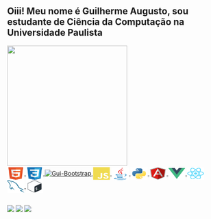 ## Oiii! Meu nome é Guilherme Augusto, sou estudante de Ciência da Computação na Universidade Paulista

<div>

<a  href="https://github.com/Guilherme-Sbizero">

<img position:absolute width="280" height="280em" src="https://github-readme-stats.vercel.app/api/top-langs/?username=Guilherme-Sbizero&layout=compact&langs_count=16&theme=cobalt"/>

</div>

<div  style="display: inline_block">

<img align="center"  alt="Gui-HTML"  height="30"  width="40"  src="https://raw.githubusercontent.com/devicons/devicon/master/icons/html5/html5-original.svg">

<img align="center"  alt="Gui-CSS"  height="30"  width="40"  src="https://raw.githubusercontent.com/devicons/devicon/master/icons/css3/css3-original.svg">
  
<img align="center" alt="Gui-Bootstrap" height="30"  width="40"  src="https://v5.getbootstrap.com/docs/5.0/assets/brand/bootstrap-logo-shadow.png">
  
<img align="center"  alt="Gui-Js"  height="30"  width="40"  src="https://raw.githubusercontent.com/devicons/devicon/master/icons/javascript/javascript-plain.svg">

<img align="center"  alt="Gui-Java"  height="30"  width="40"  src="https://raw.githubusercontent.com/devicons/devicon/master/icons/java/java-original.svg">
  
<img align="center"  alt="Gui-Python"  height="30"  width="40"  src="https://raw.githubusercontent.com/devicons/devicon/master/icons/python/python-original.svg">

<img align="center"  alt="Gui-Angular"  height="30"  width="40"  src="https://raw.githubusercontent.com/devicons/devicon/master/icons/angularjs/angularjs-original.svg">

<img align="center"  alt="Gui-Vue"  height="30"  width="40"  src="https://raw.githubusercontent.com/devicons/devicon/master/icons/vuejs/vuejs-original.svg">

<img align="center"  alt="Gui-React Js"  height="30"  width="40"  src="https://raw.githubusercontent.com/devicons/devicon/master/icons/react/react-original.svg">

<img align="center"  alt="Gui-Myql"  height="30"  width="40"  src="https://raw.githubusercontent.com/devicons/devicon/master/icons/mysql/mysql-original.svg">

<img align="center"  alt="Gui-Bash"  height="30"  width="40"  src="https://raw.githubusercontent.com/devicons/devicon/master/icons/bash/bash-original.svg">

</div>
  
##

<div>

<a  href="https://instagram.com/guilherme_sbizero"  target="_blank"><img  src="https://img.shields.io/badge/-Instagram-%23E4405F?style=for-the-badge&logo=instagram&logoColor=white"  target="_blank"></a>
<a  href = "mailto:guilhermesbizero@gmail.com"><img  src="https://img.shields.io/badge/-Gmail-%23333?style=for-the-badge&logo=gmail&logoColor=white"  target="_blank"></a>
<a  href="https://www.linkedin.com/in/guilherme-augusto-sbizero-correa-45875016a"  target="_blank"><img  src="https://img.shields.io/badge/-LinkedIn-%230077B5?style=for-the-badge&logo=linkedin&logoColor=white"  target="_blank"></a>

</div>
